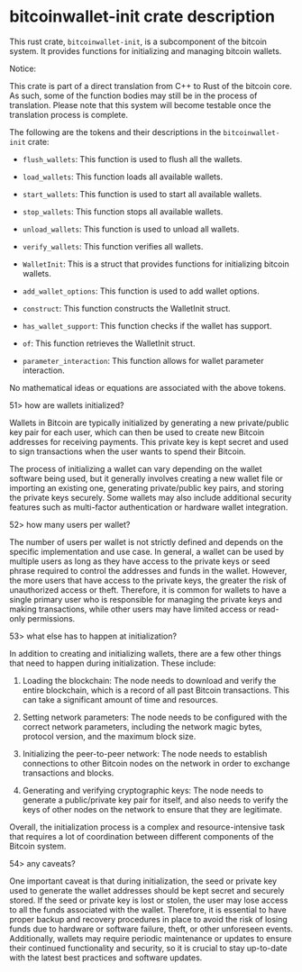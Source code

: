 # bitcoinwallet-init crate description

This rust crate, `bitcoinwallet-init`, is
a subcomponent of the bitcoin system. It provides
functions for initializing and managing bitcoin
wallets.

Notice:

This crate is part of a direct translation from
C++ to Rust of the bitcoin core. As such, some of
the function bodies may still be in the process of
translation. Please note that this system will
become testable once the translation process is
complete.

The following are the tokens and their
descriptions in the `bitcoinwallet-init` crate:

- `flush_wallets`: This function is used to flush
  all the wallets.

- `load_wallets`: This function loads all
  available wallets.

- `start_wallets`: This function is used to start
  all available wallets.

- `stop_wallets`: This function stops all
  available wallets.

- `unload_wallets`: This function is used to
  unload all wallets.

- `verify_wallets`: This function verifies all
  wallets.

- `WalletInit`: This is a struct that provides
  functions for initializing bitcoin wallets.

- `add_wallet_options`: This function is used to
  add wallet options.

- `construct`: This function constructs the
  WalletInit struct.

- `has_wallet_support`: This function checks if
  the wallet has support.

- `of`: This function retrieves the WalletInit
  struct.

- `parameter_interaction`: This function allows
  for wallet parameter interaction.

No mathematical ideas or equations are associated
with the above tokens.

51> how are wallets initialized?

Wallets in Bitcoin are typically initialized by
generating a new private/public key pair for each
user, which can then be used to create new Bitcoin
addresses for receiving payments. This private key
is kept secret and used to sign transactions when
the user wants to spend their Bitcoin.

The process of initializing a wallet can vary
depending on the wallet software being used, but
it generally involves creating a new wallet file
or importing an existing one, generating
private/public key pairs, and storing the private
keys securely. Some wallets may also include
additional security features such as multi-factor
authentication or hardware wallet integration.

52> how many users per wallet?

The number of users per wallet is not strictly
defined and depends on the specific implementation
and use case. In general, a wallet can be used by
multiple users as long as they have access to the
private keys or seed phrase required to control
the addresses and funds in the wallet. However,
the more users that have access to the private
keys, the greater the risk of unauthorized access
or theft. Therefore, it is common for wallets to
have a single primary user who is responsible for
managing the private keys and making transactions,
while other users may have limited access or
read-only permissions.

53> what else has to happen at initialization?

In addition to creating and initializing wallets,
there are a few other things that need to happen
during initialization. These include:

1. Loading the blockchain: The node needs to
   download and verify the entire blockchain,
   which is a record of all past Bitcoin
   transactions. This can take a significant
   amount of time and resources.

2. Setting network parameters: The node needs to
   be configured with the correct network
   parameters, including the network magic bytes,
   protocol version, and the maximum block size.

3. Initializing the peer-to-peer network: The node
   needs to establish connections to other Bitcoin
   nodes on the network in order to exchange
   transactions and blocks.

4. Generating and verifying cryptographic keys:
   The node needs to generate a public/private key
   pair for itself, and also needs to verify the
   keys of other nodes on the network to ensure
   that they are legitimate.

Overall, the initialization process is a complex
and resource-intensive task that requires a lot of
coordination between different components of the
Bitcoin system.

54> any caveats?

One important caveat is that during
initialization, the seed or private key used to
generate the wallet addresses should be kept
secret and securely stored. If the seed or private
key is lost or stolen, the user may lose access to
all the funds associated with the
wallet. Therefore, it is essential to have proper
backup and recovery procedures in place to avoid
the risk of losing funds due to hardware or
software failure, theft, or other unforeseen
events. Additionally, wallets may require periodic
maintenance or updates to ensure their continued
functionality and security, so it is crucial to
stay up-to-date with the latest best practices and
software updates.
